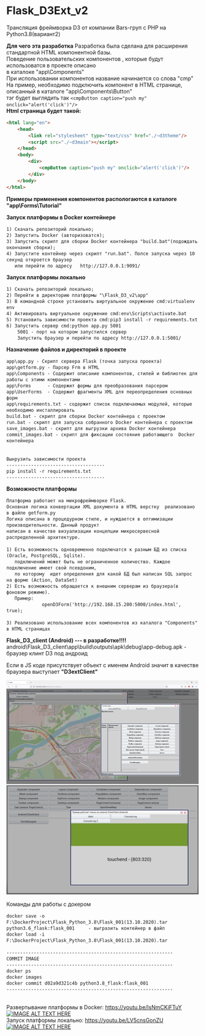 # Flask_D3Ext_v2
Трансляция фреймворка D3 от компании Bars-груп с PHP на Python3.8(вариант2)

**Для чего эта разработка**
Разработка была сделана для расширения стандартной HTML компонентной базы.
<br/>Поведение пользовательских компонентов , которые будут использоватся в проекте описано 
<br/>в каталоке "app\Components"
<br/>При использовании компонентов название начинается со слова "cmp"
<br/>На пример, необходимо подключить компонент в HTML странице, описанный в каталоге "app\Components\Button"
<br/> тэг будет выглядить так ```<cmpButton caption="push my" onclick="alert('click')"/>```
<br/>__Html страница будет такой:__
```html
<html lang="en">
	<head>
		<link rel="stylesheet" type="text/css" href="./~d3theme"/>
		<script src="./~d3main"></script>
	</head>
	<body>
		<div>
			<cmpButton caption="push my" onclick="alert('click')"/>
		</div>
	</body>
</html>
```

**Примеры применения компонентов распологаются в каталоге "app\Forms\Tutorial"**


**Запуск платформы в Docker контейнере**
```
1) Скачать репозиторий локально;
2) Запустить Docker (авторизоватся);
3) Запустить скрипт для сборки Docker контейнера "build.bat"(подождать окончания сборки);
4) Запустите контейнер через скрипт "run.bat". Полсе запуска через 10 секунд откроется браузер 
   или перейти по адресу   http://127.0.0.1:9091/
```

**Запуск платформы локально**
```
1) Скачать репозиторий локально;
2) Перейти в директорию платформы "\Flask_D3_v2\app"
3) В командной строке установить виртуальное окружение cmd:virtualenv env
4) Активировать виртуальное окружение cmd:env\Scripts\activate.bat
5) Установить зависимости проекта cmd:pip3 install -r requirements.txt
6) Запустить сервер cmd:python app.py 5001
    5001 - порт на котором запустился сервер
	Запустить браузер и перейти по адресу http://127.0.0.1:5001/
``` 

**Назначение файлов и директорий в проекте**
```
app\app.py - Скрипт сервера Flask (точка запуска проекта)
app\getform.py - Парсер Frm в HTML
app\Components - Содержит описание компонентов, стилей и библиотек для работы с этими компонентами
app\Forms      - Содержит формы для преобразования парсером
app\UserForms  - Содержит фрагменты XML для переопределения основных форм
app\requirements.txt - содержит список подключаемых модулей, которые необходимо инсталлировать
build.bat - скрипт для сборки Docker контейнера с проектом
run.bat - скрипт для запуска собранного Docker контейнера с проектом
save_images.bat - скрипт для выгрузки архива Docker контейнера
commit_images.bat - скрипт для фиксации состояния работающего  Docker контейнера


Вынрузить зависимости проекта
------------------------------------
pip install -r requirements.txt 
------------------------------------
```

**Возможности платформы** <br/>
```
Платформа работает на микрофреймворке Flask.
Основная логика конвертации XML документа в HTML верстку  реализовано в файле getform.py
Логика описана в процедурном стиле, и нуждается в оптимизации производительности. Данный продукт
написан в качестве визуализации концепции микросервесной распределенной архитектуре.     
 
1) Есть возможность одновременно подключатся к разным БД из списка (Oracle, PostgreSQL, Sqlite).
   подключений может быть не ограниченное количество. Каждое подключение имеет свой псевдоним,
   по которому  идет определения для какой БД был написан SQL запрос на форме (Action, DataSet)  
2) Есть возможность обращается к внешним серверам из браузера(в фоновом режиме).
   Пример:
             openD3Form('http://192.168.15.200:5000/index.html', true);  
  
3) Реализовано использование всех компонентов из каталога "Components" в HTML страницах
```

**Flask_D3_client (Android) --- в разработке!!!!** <br/>
android\Flask_D3_client\app\build\outputs\apk\debug\app-debug.apk - браузер клинт D3 под андроид

Если в JS коде присутствует объект  с именем Android значит в качестве браузера выступает **"D3extClient"** 

<img src="https://github.com/MyasnikovIA/Flask_D3_v2/blob/main/img/scr.png?raw=true"/>


<img src="https://github.com/MyasnikovIA/Flask_D3_v2/blob/main/img/scrAndroid.png?raw=true"/>

Команды для работы с докером
```
docker save -o F:\DockerProject\Flask_Python_3.8\Flask_001(13.10.2020).tar python3.6_flask:flask_001     - выгразить контейнер в файл 
docker load -i F:\DockerProject\Flask_Python_3.8\Flask_001(13.10.2020).tar

-------------------------------------------------------------
COMMIT IMAGE
-------------------------------------------------------------
docker ps
docker images
docker commit d02a9d321c4b python3.8_flask:flask_001
-------------------------------------------------------------
```


<br>Развертывание  платформы в Docker:  https://youtu.be/IsNmCKiFTuY
<br>[![IMAGE ALT TEXT HERE](https://img.youtube.com/vi/IsNmCKiFTuY/0.jpg)](https://www.youtube.com/watch?v=IsNmCKiFTuY)
<br>Запуск платформы локально:  https://youtu.be/LV5cnsGonZU
<br>[![IMAGE ALT TEXT HERE](https://img.youtube.com/vi/LV5cnsGonZU/0.jpg)](https://www.youtube.com/watch?v=LV5cnsGonZU)




